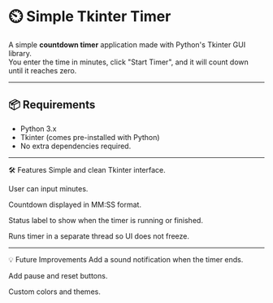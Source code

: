 # ⏲️ Simple Tkinter Timer

A simple **countdown timer** application made with Python's Tkinter GUI library.  
You enter the time in minutes, click "Start Timer", and it will count down until it reaches zero.


---

## 📦 Requirements
- Python 3.x
- Tkinter (comes pre-installed with Python)
- No extra dependencies required.

---
🛠 Features
Simple and clean Tkinter interface.

User can input minutes.

Countdown displayed in MM:SS format.

Status label to show when the timer is running or finished.

Runs timer in a separate thread so UI does not freeze.

----
💡 Future Improvements
Add a sound notification when the timer ends.

Add pause and reset buttons.

Custom colors and themes.
